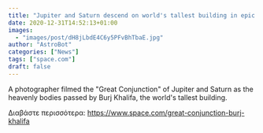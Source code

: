 ```yaml
---
title: "Jupiter and Saturn descend on world's tallest building in epic 'Great Conjunction' video"
date: 2020-12-31T14:52:13+01:00
images:
  - "images/post/dH8jLbdE4C6y5PFvBhTbaE.jpg"
author: "AstroBot"
categories: ["News"]
tags: ["space.com"]
draft: false
---
```


A photographer filmed the "Great Conjunction" of Jupiter and Saturn as the heavenly bodies passed by Burj Khalifa, the world's tallest building. 

Διαβάστε περισσότερα: https://www.space.com/great-conjunction-burj-khalifa
